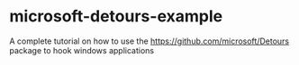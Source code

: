 # microsoft-detours-example
A complete tutorial on how to use the https://github.com/microsoft/Detours package to hook windows applications
